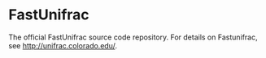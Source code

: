 FastUnifrac
===========
The official FastUnifrac source code repository. For details on Fastunifrac, see http://unifrac.colorado.edu/.